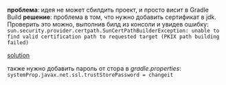 **проблема**: идея не может сбилдить проект, и просто висит в Gradle Build
**решение**: проблема в том, что нужно добавить сертификат в jdk. Проверить это можно, выполнив билд из консоли и увидев ошибку: `sun.security.provider.certpath.SunCertPathBuilderException: unable to find valid certification path to requested target (PKIX path building failed)`

[solution](https://magicmonster.com/kb/prg/java/ssl/pkix_path_building_failed/)

также нужно добавить пароль от стора в *gradle.properties*:
`systemProp.javax.net.ssl.trustStorePassword = changeit`
